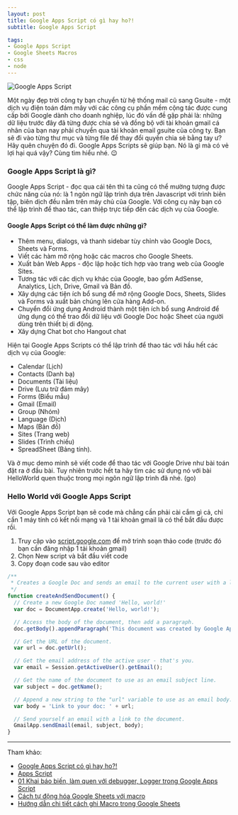 ```yaml
---
layout: post
title: Google Apps Script có gì hay ho?!
subtitle: Google Apps Script

tags:
- Google Apps Script
- Google Sheets Macros
- css
- node
---
```


![Google Apps Script](https://boxxv.github.io/img/posts/1_J6Qm1Gr3RaG1oVPW5v4-0Q.png "Google Apps Script")

Một ngày đẹp trời công ty bạn chuyển từ hệ thống mail cũ sang Gsuite - một dịch vụ điện toán đám mây với các công cụ phần mềm cộng tác được cung cấp bởi Google dành cho doanh nghiệp, lúc đó vấn đề gặp phải là: những dữ liệu trước đây đã từng được chia sẻ và đồng bộ với tài khoản gmail cá nhân của bạn nay phải chuyển qua tài khoản email gsuite của công ty. Bạn sẽ đi vào từng thư mục và từng file để thay đổi quyền chia sẻ bằng tay ư? Hãy quên chuyện đó đi. Google Apps Scripts sẽ giúp bạn. Nó là gì mà có vẻ lợi hại quá vậy? Cùng tìm hiểu nhé. 😉

### Google Apps Script là gì?

Google Apps Script - đọc qua cái tên thì ta cũng có thể mường tượng được chức năng của nó: là 1 ngôn ngữ lập trình dựa trên Javascript với trình biên tập, biên dịch đều nằm trên máy chủ của Google. Với công cụ này bạn có thể lập trình để thao tác, can thiệp trực tiếp đến các dịch vụ của Google.

#### Google Apps Script có thể làm được những gì?

- Thêm menu, dialogs, và thanh sidebar tùy chỉnh vào Google Docs, Sheets và Forms.
- Viết các hàm mở rộng hoặc các macros cho Google Sheets.
- Xuất bản Web Apps - độc lập hoặc tích hợp vào trang web của Google Sites.
- Tương tác với các dịch vụ khác của Google, bao gồm AdSense, Analytics, Lịch, Drive, Gmail và Bản đồ.
- Xây dựng các tiện ích bổ sung để mở rộng Google Docs, Sheets, Slides và Forms và xuất bản chúng lên cửa hàng Add-on.
- Chuyển đổi ứng dụng Android thành một tiện ích bổ sung Android để ứng dụng có thể trao đổi dữ liệu với Google Doc hoặc Sheet của người dùng trên thiết bị di động.
- Xây dựng Chat bot cho Hangout chat

Hiện tại Google Apps Scripts có thể lập trình để thao tác với hầu hết các dịch vụ của Google:

- Calendar (Lịch)
- Contacts (Danh bạ)
- Documents (Tài liệu)
- Drive (Lưu trữ đám mây)
- Forms (Biểu mẫu)
- Gmail (Email)
- Group (Nhóm)
- Language (Dịch)
- Maps (Bản đồ)
- Sites (Trang web)
- Slides (Trình chiếu)
- SpreadSheet (Bảng tính).

Và ở mục demo mình sẽ viết code để thao tác với Google Drive như bài toán đặt ra ở đầu bài. Tuy nhiên trước hết ta hãy tìm các sử dụng nó với bài HelloWorld quen thuộc trong mọi ngôn ngữ lập trình đã nhé. (go)


### Hello World với Google Apps Script

Với Google Apps Script bạn sẽ code mà chẳng cần phải cài cắm gì cả, chỉ cần 1 máy tính có kết nối mạng và 1 tài khoản gmail là có thể bắt đầu được rồi.

1. Truy cập vào [script.google.com](https://script.google.com/home) để mở trình soạn thảo code (trước đó bạn cần đăng nhập 1 tải khoản gmail)
2. Chọn New script và bắt đầu viết code
3. Copy đoạn code sau vào editor

```javascript
/**
 * Creates a Google Doc and sends an email to the current user with a link to the doc.
 */
function createAndSendDocument() {
  // Create a new Google Doc named 'Hello, world!'
  var doc = DocumentApp.create('Hello, world!');

  // Access the body of the document, then add a paragraph.
  doc.getBody().appendParagraph('This document was created by Google Apps Script.');

  // Get the URL of the document.
  var url = doc.getUrl();

  // Get the email address of the active user - that's you.
  var email = Session.getActiveUser().getEmail();

  // Get the name of the document to use as an email subject line.
  var subject = doc.getName();

  // Append a new string to the "url" variable to use as an email body.
  var body = 'Link to your doc: ' + url;

  // Send yourself an email with a link to the document.
  GmailApp.sendEmail(email, subject, body);
}
```










-----
Tham khảo:
- [Google Apps Script có gì hay ho?!](https://viblo.asia/p/google-apps-script-co-gi-hay-ho-07LKX2xElV4)
- [Apps Script](https://workspace.google.com/intl/vi/products/apps-script/)
- [01 Khai báo biến, làm quen với debugger, Logger trong Google Apps Script](https://youtu.be/gGgosi7ITR4?list=PLALCv46JuKEL2CmEzyr9_5bzYYGX2p8a6)
- [Cách tự động hóa Google Sheets với macro](https://quantrimang.com/cach-tu-dong-hoa-google-sheets-voi-macro-163586)
- [Hướng dẫn chi tiết cách ghi Macro trong Google Sheets](https://gitiho.com/blog/huong-dan-chi-tiet-cach-ghi-macro-trong-google-sheets.html)